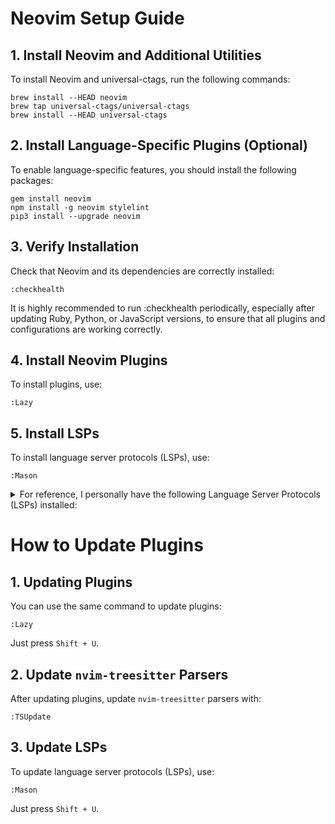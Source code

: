 # Neovim Setup Guide

## 1. Install Neovim and Additional Utilities

To install Neovim and universal-ctags, run the following commands:

```shell
brew install --HEAD neovim
brew tap universal-ctags/universal-ctags
brew install --HEAD universal-ctags
```

## 2. Install Language-Specific Plugins (Optional)

To enable language-specific features, you should install the following packages:

```shell
gem install neovim
npm install -g neovim stylelint
pip3 install --upgrade neovim
```

## 3. Verify Installation

Check that Neovim and its dependencies are correctly installed:

```vim
:checkhealth
```

It is highly recommended to run :checkhealth periodically, especially after
updating Ruby, Python, or JavaScript versions, to ensure that all plugins and
configurations are working correctly.

## 4. Install Neovim Plugins

To install plugins, use:

```vim
:Lazy
```

## 5. Install LSPs

To install language server protocols (LSPs), use:

```vim
:Mason
```

<details>
  <summary>For reference, I personally have the following Language Server Protocols (LSPs) installed:</summary>

  - docker-compose-language-service
  - dockerfile-language-server
  - eslint-lsp
  - eslint_d
  - fixjson
  - graphql-language-service-cli
  - json-lsp
  - lua-language-server
  - prettier
  - stylelint-lsp
  - tailwindcss-language-server
  - tflint
  - typescript-language-server
  - vue-language-server
  - yaml-language-server
  - yamlfmt
  - yamllint
</details>

# How to Update Plugins

## 1. Updating Plugins

You can use the same command to update plugins:

```vim
:Lazy
```

Just press `Shift + U`.

## 2. Update `nvim-treesitter` Parsers

After updating plugins, update `nvim-treesitter` parsers with:

```vim
:TSUpdate
```

## 3. Update LSPs

To update language server protocols (LSPs), use:

```vim
:Mason
```

Just press `Shift + U`.
